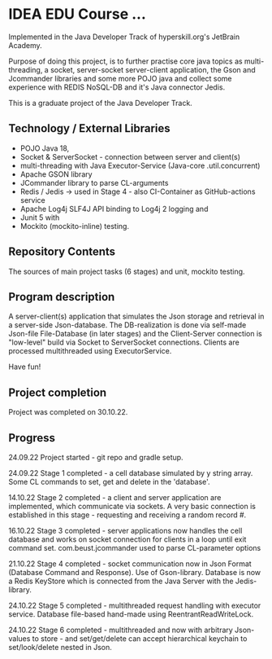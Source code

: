 # IDEA EDU Course ...

Implemented in the Java Developer Track of hyperskill.org's JetBrain Academy.

Purpose of doing this project, is to further practise core java topics as multi-threading, a socket,
server-socket server-client application, the Gson and Jcommander libraries and some more POJO java and
collect some experience with REDIS NoSQL-DB and it's Java connector Jedis.

This is a graduate project of the Java Developer Track.

## Technology / External Libraries

- POJO Java 18,
- Socket & ServerSocket - connection between server and client(s)
- multi-threading with Java Executor-Service (Java-core .util.concurrent)
- Apache GSON library
- JCommander library to parse CL-arguments
- Redis / Jedis -> used in Stage 4 - also CI-Container as GitHub-actions service
- Apache Log4j SLF4J API binding to Log4j 2 logging and
- Junit 5 with
- Mockito (mockito-inline) testing.

## Repository Contents

The sources of main project tasks (6 stages) and unit, mockito testing.

## Program description

A server-client(s) application that simulates the Json storage and retrieval in a server-side
Json-database. The DB-realization is done via self-made Json-file File-Database (in later stages) and the
Client-Server connection is "low-level" build via Socket to ServerSocket connections. Clients are processed
multithreaded using ExecutorService.

Have fun!

## Project completion

Project was completed on 30.10.22.

## Progress

24.09.22 Project started - git repo and gradle setup.

24.09.22 Stage 1 completed - a cell database simulated by y string array. Some CL commands to set, get and delete in 
the 'database'.

14.10.22 Stage 2 completed - a client and server application are implemented, which communicate via sockets. A very
basic connection is established in this stage - requesting and receiving a random record #.

16.10.22 Stage 3 completed - server applications now handles the cell database and works on socket connection
for clients in a loop until exit command set. com.beust.jcommander used to parse CL-parameter options

21.10.22 Stage 4 completed - socket communication now in Json Format (Database Command and Response). Use of Gson-library.
Database is now a Redis KeyStore which is connected from the Java Server with the Jedis-library.

24.10.22 Stage 5 completed - multithreaded request handling with executor service. 
Database file-based hand-made using ReentrantReadWriteLock.

24.10.22 Stage 6 completed - multithreaded and now with arbitrary Json-values to store - and set/get/delete can
accept hierarchical keychain to set/look/delete nested in Json.